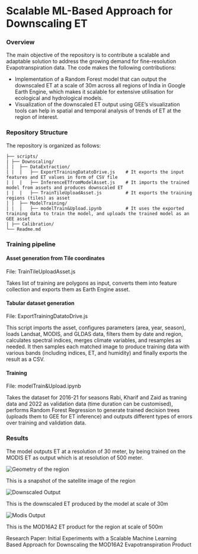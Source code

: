 # Scalable ML-Based Approach for Downscaling ET

### Overview

The main objective of the repository is to contribute a scalable and adaptable solution to address the growing demand for fine-resolution Evapotranspiration data. The code makes the following contributions:
* Implementation of a Random Forest model that can output the downscaled ET at a scale of 30m across all regions of India in Google Earth Engine, which makes it scalable for extensive utilisation for ecological and hydrological models.
* Visualization of the downscaled ET output using GEE’s visualization tools can help in spatial and temporal analysis of trends of ET at the region of interest.

### Repository Structure

The repository is organized as follows:

```
├── scripts/  
| ├── Downscaling/              
│ |  ├── DataExtraction/   
| |  |   ├── ExportTrainingDatatoDrive.js    # It exports the input features and ET values in form of CSV file
| |  |   ├── InferenceETfromModelAsset.js    # It imports the trained model from assets and produces downscaled ET
| |  |   ├── TrainTileUploadAsset.js         # It exports the training regions (tiles) as asset
│ |  ├── ModelTraining/ 
| |  |   ├── modelTrain&Upload.ipynb         # It uses the exported training data to train the model, and uploads the trained model as an GEE asset
| ├── Calibration/ 
└── Readme.md             
```

### Training pipeline

#### Asset generation from Tile coordinates
File: TrainTileUploadAsset.js

Takes list of training are polygons as input, converts them into feature collection and exports them as Earth Engine asset.

#### Tabular dataset generation
File: ExportTrainingDatatoDrive.js

This script imports the asset, configures parameters (area, year, season), loads Landsat, MODIS, and GLDAS data, filters them by date and region, calculates spectral indices, merges climate variables, and resamples as needed. It then samples each matched image to produce training data with various bands (including indices, ET, and humidity) and finally exports the result as a CSV.

#### Training 
File: modelTrain&Upload.ipynb

Takes the dataset for 2016-21 for seasons Rabi, Kharif and Zaid as traning data and 2022 as validation data (time duration can be customised), performs Random Forest Regression to generate trained decision trees (uploads them to GEE for ET inference) and outputs different types of errors over training and validation data.


### Results 

The model outputs ET at a resolution of 30 meter, by being trained on the MODIS ET as output which is at resolution of 500 meter.

![Geometry of the region](images/geom.png)

This is a snapshot of the satellite image of the region 

![Downscaled Output](images/30m_output.png) 

This is the downscaled ET produced by the model at scale of 30m

![Modis Output](images/modis_output.png)

This is the MOD16A2 ET product for the region at scale of 500m

Research Paper: Initial Experiments with a Scalable Machine Learning Based Approach for Downscaling the MOD16A2 Evapotranspiration Product

